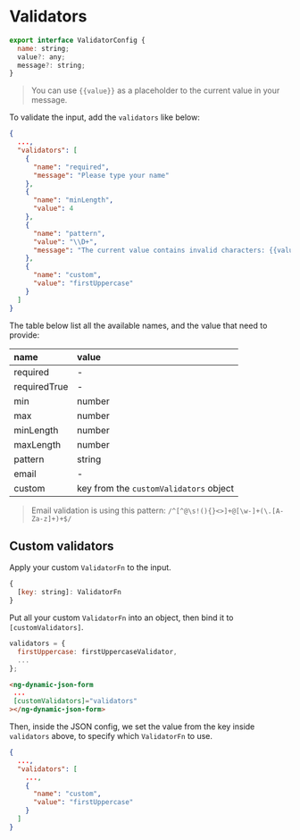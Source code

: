 # Validators

```javascript
export interface ValidatorConfig {
  name: string;
  value?: any;
  message?: string;
}
```

> You can use `{{value}}` as a placeholder to the current value in your message.

To validate the input, add the `validators` like below:

```json
{
  ...,
  "validators": [
    {
      "name": "required",
      "message": "Please type your name"
    },
    {
      "name": "minLength",
      "value": 4
    },
    {
      "name": "pattern",
      "value": "\\D+",
      "message": "The current value contains invalid characters: {{value}}"
    },
    {
      "name": "custom",
      "value": "firstUppercase"
    }
  ]
}
```

The table below list all the available names, and the value that need to provide:

| name         | value                                  |
| :----------- | :------------------------------------- |
| required     | -                                      |
| requiredTrue | -                                      |
| min          | number                                 |
| max          | number                                 |
| minLength    | number                                 |
| maxLength    | number                                 |
| pattern      | string                                 |
| email        | -                                      |
| custom       | key from the `customValidators` object |

> Email validation is using this pattern: `/^[^@\s!(){}<>]+@[\w-]+(\.[A-Za-z]+)+$/`

## Custom validators

Apply your custom `ValidatorFn` to the input.

```javascript
{
  [key: string]: ValidatorFn
}
```

Put all your custom `ValidatorFn` into an object, then bind it to `[customValidators]`.

```javascript
validators = {
  firstUppercase: firstUppercaseValidator,
  ...
};
```

```HTML
<ng-dynamic-json-form
 ...
 [customValidators]="validators"
></ng-dynamic-json-form>
```

Then, inside the JSON config, we set the value from the key inside `validators` above, to specify which `ValidatorFn` to use.

```json
{
  ...,
  "validators": [
    ...,
    {
      "name": "custom",
      "value": "firstUppercase"
    }
  ]
}
```
